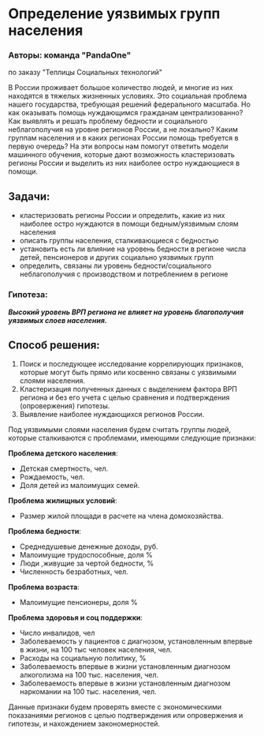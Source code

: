 # **Определение уязвимых групп населения**
### Авторы: команда "PandaOne" 
по заказу "Теплицы Социальных технологий"


В России проживает большое количество людей, и многие из них находятся в тяжелых жизненных условиях. Это социальная проблема нашего государства, требующая решений федерального масштаба. Но как оказывать помощь нуждающимся гражданам централизованно? Как выявлять и решать проблему бедности и социального неблагополучия на уровне регионов России, а не локально? Каким группам населения и в каких регионах России помощь требуется в первую очередь? 
На эти вопросы нам помогут ответить модели машинного обучения, которые дают возможность кластеризовать регионы России и выделить из них наиболее остро нуждающиеся в помощи.

## Задачи:
- кластеризовать регионы России и определить, какие из них наиболее остро нуждаются в помощи бедным/уязвимым слоям населения
- описать группы населения, сталкивающиеся с бедностью
- установить есть ли влияние на уровень бедности в регионе числа детей, пенсионеров и других социально уязвимых групп
- определить, связаны ли уровень бедности/социального неблагополучия с производством и потреблением в регионе

### Гипотеза: 
***Высокий уровень ВРП региона не влияет на уровень благополучия уязвимых слоев населения.***

## Cпособ решения:

1. Поиск и последующее исследование коррелирующих признаков, которые могут быть прямо или косвенно связаны с уязвимыми слоями населения.
2. Кластеризация полученных данных с выделением фактора ВРП региона и без его учета с целью сравнения и подтверждения (опровержения) гипотезы.
3. Выявление наиболее нуждающихся регионов России.

Под уязвимыми слоями населения будем считать группы людей, которые сталкиваются с проблемами, имеющими следующие признаки:

**Проблема детского населения**:

- Детская смертность, чел.
- Рождаемость, чел.
- Доля детей из малоимущих семей.
  
**Проблема жилищных условий**:

- Размер жилой площади в расчете на члена домохозяйства.
  
**Проблема бедности**:

- Среднедушевые денежные доходы, руб.
- Малоимущие трудоспособные, доля %
- Люди ,живущие за чертой бедности, %
- Численность безработных, чел.
  
**Проблема возраста**:

- Малоимущие пенсионеры, доля %
  
**Проблема здоровья и соц поддержки**:

- Число инвалидов, чел
- Заболеваемость у пациентов с диагнозом, установленным впервые в жизни, на 100 тыс человек населения, чел.
- Расходы на социальную политику, %
- Заболеваемость впервые в жизни установленным диагнозом алкоголизма на 100 тыс.  населения, чел.
- Заболеваемость впервые в жизни установленным диагнозом наркомании на 100 тыс.  населения, чел.
  
Данные признаки будем проверять вместе с экономическими показаниями регионов с целью подтверждения или опровержения и гипотезы, и нахождением закономерностей.
  
  
